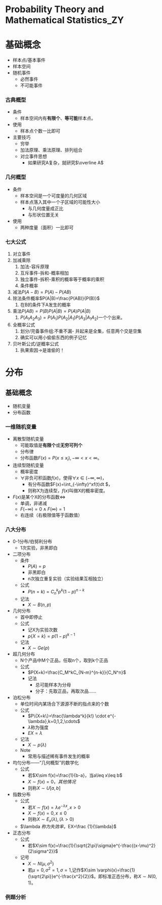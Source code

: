 # Probability Theory and Mathematical Statistics_ZY

# 基础概念

-   样本点/基本事件
-   样本空间
-   随机事件
    -   必然事件
    -   不可能事件

### 古典概型

-   条件
    -   样本空间内有**有限个**、**等可能**样本点。
-   使用
    -   样本点个数一比即可
-   主要技巧
    -   穷举
    -   加法原理、乘法原理、排列组合
    -   对立事件思想
        -   如果研究A复杂，就研究$\overline A$

### 几何概型

-   条件
    -   样本空间是一个可度量的几何区域
    -   样本点落入其中一个子区域的可能性大小
        -   与几何度量成正比
        -   与形状位置无关
-   使用
    -   两种度量（面积）一比即可

### 七大公式

1.  对立事件
2.  加减乘除
    1.  加法-容斥原理
    2.  互斥事件-拆和-概率相加
    3.  独立事件-拆积-乘积的概率等于概率的乘积
    4.  条件概率
3.  减法$P(A-B)=P(A)-P(AB)$
4.  除法条件概率$P(A|B)=\frac{P(AB)}{P(B)}$
    1.  在B的条件下A发生的概率
5.  乘法$P(AB)=P(B)P(A|B)=P(A)P(A|B)$
    1.  $P(A_1A_2A_3)=P(A_1)P(A_2|A_1)P(A_3|A_1A_2)$一个个出来。
6.  全概率公式
    1.   划分/完备事件组:不重不漏- 并起来是全集，任意两个交是空集
    2.  确实可以用小偷偷东西的例子记忆
7.  贝叶斯公式/逆概率公式
    1.  执果索因->是谁偷的！

# 分布

## 基础概念

-   随机变量
-   分布函数

### 一维随机变量

-   离散型随机变量
    -   可能取值是**有限个**或**无穷可列个**
    -   分布律
    -   分布函数$F(x)=P(x\leq x_i),-\infty < x <\infty$。
-   连续型随机变量
    -   概率密度
    -   $\forall$非负可积函数$f(x)$，使得$\forall x \in (-\infty,\infty)$，
        -   有分布函数$F(x)=\int_{-\infty}^xf(t)dt $，
        -   则称X为连续型，$f(x)$叫做X的概率密度。
-   $F(x)$是某个X的分布函数$\iff$
    -   单调，非递减
    -   $F(-\infty)=0\wedge F(\infty)=1$
    -   右连续（右极限值等于函数值）

### 八大分布

-   0-1分布/伯努利分布
    -   1次实验，非黑即白
-   二项分布
    -   条件
        -   $P(A)=p$
        -   非黑即白
        -   n次独立重复实验（实验结果互相独立）
    -   公式
        -   $P(n=k)=C_n^kp^k(1-p)^{n-k}$
    -   记法
        -   $X\sim B(n,p)$
-   几何分布
    -   首中即停止
    -   公式
        -   记X为实验次数
        -   $p\{X=k\}=p(1-p)^{k-1}$
    -   记法
        -   $X\sim Ge(p)$
-   超几何分布
    -   N个产品中M个正品，任取n个，取到k个正品
    -   公式
        -   $P(X=k)=\frac{C_M^kC_{N-m}^{n-k}}{C_N^n}$
        -   记法
            -   总可能样本为分母
            -   分子：先取正品，再取次品……
-   泊松分布
    -   单位时间内某场合下源源不断的指点来的个数
    -   公式
        -   $P\{X=k\}=\frac{\lambda^k}{k!} \cdot e^{-\lambda},k=0,1,2,\cdots$
        -   $\lambda$称为强度
        -   $EX=\lambda$
    -   记法
        -   $X\sim p(\lambda)$
    -   Note
        -   常用与描述稀有事件发生的概率
-   均匀分布——“几何概型”的数学化
    -   公式
        -   若$X\sim f(x)=\frac{1}{b-a}，当a\leq x\leq b$
        -   $X\sim f(x)=0，其他情况$
        -   则称$X\sim U[a,b]$
-   指数分布
    -   公式
        -   若$X\sim f(x)=\lambda e^{-\lambda x},x>0$
        -   $X\sim f(x)=0,x\leq0$
        -   则称$X\sim E_x(\lambda),(\lambda > 0)$
    -   $\lambda $称为失效率，$EX=\frac {1}{\lambda}$
-   正态分布
    -   公式
        -   若$X\sim f(x)=\frac{1}{\sqrt{2\pi}\sigma}e^{-\frac{(x-\mu)^2}{2\sigma^2}}$
    -   记号
        -   $X\sim N(\mu,\sigma^2)$
        -   若$\mu=0,\sigma^2=1,\sigma=1$,记作$X\sim \varphi(x)=\frac{1}{\sqrt{2\pi}}e^{-\frac{x^2}{2}}$。即标准正态分布，称$X\sim N(0,1)$。

### 例题分析

